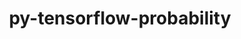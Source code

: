 ---
title: "py-tensorflow-probability"
layout: cache
categories: [package, develop]
meta: {"compilers": ["none"], "num_specs": 45, "num_specs_by_stack": {"hep": 9, "ml-linux-aarch64-cpu": 18, "ml-linux-aarch64-cuda": 17, "ml-linux-x86_64-cpu": 18, "ml-linux-x86_64-cuda": 18, "ml-linux-x86_64-rocm": 18, "root": 45}, "oss": ["ubuntu22.04", "ubuntu24.04"], "platforms": ["linux"], "stacks": ["hep", "ml-linux-aarch64-cpu", "ml-linux-aarch64-cuda", "ml-linux-x86_64-cpu", "ml-linux-x86_64-cuda", "ml-linux-x86_64-rocm", "root"], "targets": ["aarch64", "x86_64_v3"], "versions": ["0.24.0", "0.25.0"]}
spec_details: [{"compiler": "none", "hash": "2lfltnka7lxbplmem5heep6u66lsywai", "os": "ubuntu22.04", "platform": "linux", "size": "-", "stacks": ["hep", "root"], "target": "x86_64_v3", "variants": ["build_system=generic", "~jax", "~tf"], "versions": ["0.24.0"]}, {"compiler": "none", "hash": "2rifccdkrmct6pkmcawmgulfq7ixp4qd", "os": "ubuntu24.04", "platform": "linux", "size": "-", "stacks": ["ml-linux-x86_64-cpu", "ml-linux-x86_64-cuda", "ml-linux-x86_64-rocm", "root"], "target": "x86_64_v3", "variants": ["build_system=generic", "~jax", "~tf"], "versions": ["0.25.0"]}, {"compiler": "none", "hash": "2tzalocd227x3gzrbu4owxvxi47yqxsv", "os": "ubuntu24.04", "platform": "linux", "size": "-", "stacks": ["ml-linux-aarch64-cpu", "root"], "target": "aarch64", "variants": ["build_system=generic", "~jax", "~tf"], "versions": ["0.25.0"]}, {"compiler": "none", "hash": "4apnxuegyilcsrx7zsmtr5rsntqs5wa3", "os": "ubuntu24.04", "platform": "linux", "size": "-", "stacks": ["ml-linux-x86_64-cpu", "ml-linux-x86_64-cuda", "ml-linux-x86_64-rocm", "root"], "target": "x86_64_v3", "variants": ["build_system=generic", "~jax", "~tf"], "versions": ["0.25.0"]}, {"compiler": "none", "hash": "4leum6v3lro7oczgb6oeh6wkawyrxcwp", "os": "ubuntu22.04", "platform": "linux", "size": "-", "stacks": ["hep", "root"], "target": "x86_64_v3", "variants": ["build_system=generic", "~jax", "~tf"], "versions": ["0.24.0"]}, {"compiler": "none", "hash": "4q5xjq5vfq7qgl4k6bv4dqdfytlefjnq", "os": "ubuntu24.04", "platform": "linux", "size": "-", "stacks": ["ml-linux-aarch64-cpu", "ml-linux-aarch64-cuda", "root"], "target": "aarch64", "variants": ["build_system=generic", "~jax", "~tf"], "versions": ["0.25.0"]}, {"compiler": "none", "hash": "5gbyc5n3ursobeuth647urkpiqwcuqe2", "os": "ubuntu24.04", "platform": "linux", "size": "-", "stacks": ["ml-linux-aarch64-cpu", "ml-linux-aarch64-cuda", "root"], "target": "aarch64", "variants": ["build_system=generic", "~jax", "~tf"], "versions": ["0.25.0"]}, {"compiler": "none", "hash": "6as5vlcpiektugexiew4yvridfkx2xrl", "os": "ubuntu24.04", "platform": "linux", "size": "-", "stacks": ["ml-linux-aarch64-cpu", "ml-linux-aarch64-cuda", "root"], "target": "aarch64", "variants": ["build_system=generic", "~jax", "~tf"], "versions": ["0.25.0"]}, {"compiler": "none", "hash": "6tnpkqf6yevt752uis3n4cauak3rdt52", "os": "ubuntu22.04", "platform": "linux", "size": "-", "stacks": ["hep", "root"], "target": "x86_64_v3", "variants": ["build_system=generic", "~jax", "~tf"], "versions": ["0.24.0"]}, {"compiler": "none", "hash": "7uzw46exbgtvirxrl5br7lnocecusokm", "os": "ubuntu24.04", "platform": "linux", "size": "-", "stacks": ["ml-linux-x86_64-cpu", "ml-linux-x86_64-cuda", "ml-linux-x86_64-rocm", "root"], "target": "x86_64_v3", "variants": ["build_system=generic", "~jax", "~tf"], "versions": ["0.25.0"]}, {"compiler": "none", "hash": "adpj4wjg6cjzsvkggzxevmsr3psz5tup", "os": "ubuntu24.04", "platform": "linux", "size": "-", "stacks": ["ml-linux-x86_64-cpu", "ml-linux-x86_64-cuda", "ml-linux-x86_64-rocm", "root"], "target": "x86_64_v3", "variants": ["build_system=generic", "~jax", "~tf"], "versions": ["0.25.0"]}, {"compiler": "none", "hash": "awb2iudibx77kdse63b5oqpzxjs3goev", "os": "ubuntu24.04", "platform": "linux", "size": "-", "stacks": ["ml-linux-x86_64-cpu", "ml-linux-x86_64-cuda", "ml-linux-x86_64-rocm", "root"], "target": "x86_64_v3", "variants": ["build_system=generic", "~jax", "~tf"], "versions": ["0.25.0"]}, {"compiler": "none", "hash": "blpydmrioecgrmo3j7msk3riubj26l4w", "os": "ubuntu24.04", "platform": "linux", "size": "-", "stacks": ["ml-linux-aarch64-cpu", "ml-linux-aarch64-cuda", "root"], "target": "aarch64", "variants": ["build_system=generic", "~jax", "~tf"], "versions": ["0.25.0"]}, {"compiler": "none", "hash": "cafehrbnvuzdbrs4zfzas47a7wciibh7", "os": "ubuntu24.04", "platform": "linux", "size": "-", "stacks": ["ml-linux-x86_64-cpu", "ml-linux-x86_64-cuda", "ml-linux-x86_64-rocm", "root"], "target": "x86_64_v3", "variants": ["build_system=generic", "~jax", "~tf"], "versions": ["0.25.0"]}, {"compiler": "none", "hash": "cfrwrq2btuthmpzqap45dg6qed2y6w4o", "os": "ubuntu24.04", "platform": "linux", "size": "-", "stacks": ["ml-linux-x86_64-cpu", "ml-linux-x86_64-cuda", "ml-linux-x86_64-rocm", "root"], "target": "x86_64_v3", "variants": ["build_system=generic", "~jax", "~tf"], "versions": ["0.25.0"]}, {"compiler": "none", "hash": "d6pyc4ac5ugywu3ysqug72xepabinqxn", "os": "ubuntu22.04", "platform": "linux", "size": "-", "stacks": ["hep", "root"], "target": "x86_64_v3", "variants": ["build_system=generic", "~jax", "~tf"], "versions": ["0.24.0"]}, {"compiler": "none", "hash": "dol3277qg2hbkpms4d5xrgmh7tz76kl6", "os": "ubuntu24.04", "platform": "linux", "size": "-", "stacks": ["ml-linux-x86_64-cpu", "ml-linux-x86_64-cuda", "ml-linux-x86_64-rocm", "root"], "target": "x86_64_v3", "variants": ["build_system=generic", "~jax", "~tf"], "versions": ["0.25.0"]}, {"compiler": "none", "hash": "eeyoedxvqpaakmqyzyb52aqlv6jbbiei", "os": "ubuntu24.04", "platform": "linux", "size": "-", "stacks": ["ml-linux-aarch64-cpu", "ml-linux-aarch64-cuda", "root"], "target": "aarch64", "variants": ["build_system=generic", "~jax", "~tf"], "versions": ["0.25.0"]}, {"compiler": "none", "hash": "efmq2qdbtysxjiwe36e7jpa5hty5r2zs", "os": "ubuntu24.04", "platform": "linux", "size": "-", "stacks": ["ml-linux-x86_64-cpu", "ml-linux-x86_64-cuda", "ml-linux-x86_64-rocm", "root"], "target": "x86_64_v3", "variants": ["build_system=generic", "~jax", "~tf"], "versions": ["0.25.0"]}, {"compiler": "none", "hash": "ezppmx3xmvm27qxkxokau33zvy7zfxfu", "os": "ubuntu22.04", "platform": "linux", "size": "-", "stacks": ["hep", "root"], "target": "x86_64_v3", "variants": ["build_system=generic", "~jax", "~tf"], "versions": ["0.24.0"]}, {"compiler": "none", "hash": "fechhpraogzm5fxpv44kgxjzt3jmglas", "os": "ubuntu24.04", "platform": "linux", "size": "-", "stacks": ["ml-linux-x86_64-cpu", "ml-linux-x86_64-cuda", "ml-linux-x86_64-rocm", "root"], "target": "x86_64_v3", "variants": ["build_system=generic", "~jax", "~tf"], "versions": ["0.25.0"]}, {"compiler": "none", "hash": "ha4k66zfdwla2e5a4u2mqb6jwr7ta2e3", "os": "ubuntu24.04", "platform": "linux", "size": "-", "stacks": ["ml-linux-aarch64-cpu", "ml-linux-aarch64-cuda", "root"], "target": "aarch64", "variants": ["build_system=generic", "~jax", "~tf"], "versions": ["0.25.0"]}, {"compiler": "none", "hash": "hing4j6rd3ekaunkpiesymw544tbl6sg", "os": "ubuntu24.04", "platform": "linux", "size": "-", "stacks": ["ml-linux-x86_64-cpu", "ml-linux-x86_64-cuda", "ml-linux-x86_64-rocm", "root"], "target": "x86_64_v3", "variants": ["build_system=generic", "~jax", "~tf"], "versions": ["0.25.0"]}, {"compiler": "none", "hash": "igdshkbptzswqlpjtmdwwgiyo4an2onw", "os": "ubuntu24.04", "platform": "linux", "size": "-", "stacks": ["ml-linux-aarch64-cpu", "ml-linux-aarch64-cuda", "root"], "target": "aarch64", "variants": ["build_system=generic", "~jax", "~tf"], "versions": ["0.25.0"]}, {"compiler": "none", "hash": "kr43t4n77acnvvd2emhduizairjr5pf4", "os": "ubuntu24.04", "platform": "linux", "size": "-", "stacks": ["ml-linux-aarch64-cpu", "ml-linux-aarch64-cuda", "root"], "target": "aarch64", "variants": ["build_system=generic", "~jax", "~tf"], "versions": ["0.25.0"]}, {"compiler": "none", "hash": "myafmu2wqvhi5jcxnqkw7g4ioifamlgw", "os": "ubuntu24.04", "platform": "linux", "size": "-", "stacks": ["ml-linux-aarch64-cpu", "ml-linux-aarch64-cuda", "root"], "target": "aarch64", "variants": ["build_system=generic", "~jax", "~tf"], "versions": ["0.25.0"]}, {"compiler": "none", "hash": "n33uum64vc7jpryqjeb2srvkn5pz7vkf", "os": "ubuntu24.04", "platform": "linux", "size": "-", "stacks": ["ml-linux-x86_64-cpu", "ml-linux-x86_64-cuda", "ml-linux-x86_64-rocm", "root"], "target": "x86_64_v3", "variants": ["build_system=generic", "~jax", "~tf"], "versions": ["0.25.0"]}, {"compiler": "none", "hash": "nznmokq6drsotcp44guqjqoah6pnpxje", "os": "ubuntu24.04", "platform": "linux", "size": "-", "stacks": ["ml-linux-x86_64-cpu", "ml-linux-x86_64-cuda", "ml-linux-x86_64-rocm", "root"], "target": "x86_64_v3", "variants": ["build_system=generic", "~jax", "~tf"], "versions": ["0.25.0"]}, {"compiler": "none", "hash": "roa3kj7obhpggojzzzfow2ls4bbzrpmq", "os": "ubuntu22.04", "platform": "linux", "size": "-", "stacks": ["hep", "root"], "target": "x86_64_v3", "variants": ["build_system=generic", "~jax", "~tf"], "versions": ["0.24.0"]}, {"compiler": "none", "hash": "saqwcdbikr2uynk67dbqpqnpptekh7ke", "os": "ubuntu22.04", "platform": "linux", "size": "-", "stacks": ["hep", "root"], "target": "x86_64_v3", "variants": ["build_system=generic", "~jax", "~tf"], "versions": ["0.24.0"]}, {"compiler": "none", "hash": "sbufnwjt7p6mp3qybz5d6gjtkhpgfgfi", "os": "ubuntu24.04", "platform": "linux", "size": "-", "stacks": ["ml-linux-aarch64-cpu", "ml-linux-aarch64-cuda", "root"], "target": "aarch64", "variants": ["build_system=generic", "~jax", "~tf"], "versions": ["0.25.0"]}, {"compiler": "none", "hash": "tqyuovwui7adggernzsrox74yftwvf77", "os": "ubuntu22.04", "platform": "linux", "size": "-", "stacks": ["hep", "root"], "target": "x86_64_v3", "variants": ["build_system=generic", "~jax", "~tf"], "versions": ["0.24.0"]}, {"compiler": "none", "hash": "un2vfoorpax7vkcckg3o2eg3v2pw25cn", "os": "ubuntu24.04", "platform": "linux", "size": "-", "stacks": ["ml-linux-x86_64-cpu", "ml-linux-x86_64-cuda", "ml-linux-x86_64-rocm", "root"], "target": "x86_64_v3", "variants": ["build_system=generic", "~jax", "~tf"], "versions": ["0.25.0"]}, {"compiler": "none", "hash": "uuxzii3u6bkfj63sj664hlmiuwn3qrvw", "os": "ubuntu22.04", "platform": "linux", "size": "-", "stacks": ["hep", "root"], "target": "x86_64_v3", "variants": ["build_system=generic", "~jax", "~tf"], "versions": ["0.24.0"]}, {"compiler": "none", "hash": "v7d73j3owdfonkgau2vlrppg6paqotwk", "os": "ubuntu24.04", "platform": "linux", "size": "-", "stacks": ["ml-linux-aarch64-cpu", "ml-linux-aarch64-cuda", "root"], "target": "aarch64", "variants": ["build_system=generic", "~jax", "~tf"], "versions": ["0.25.0"]}, {"compiler": "none", "hash": "vbnlv7mmgferfxp4iuzbpam62y7ueoam", "os": "ubuntu24.04", "platform": "linux", "size": "-", "stacks": ["ml-linux-aarch64-cpu", "ml-linux-aarch64-cuda", "root"], "target": "aarch64", "variants": ["build_system=generic", "~jax", "~tf"], "versions": ["0.25.0"]}, {"compiler": "none", "hash": "wckwkfqmasbrtdxou6vep5d5z7qkkt5c", "os": "ubuntu24.04", "platform": "linux", "size": "-", "stacks": ["ml-linux-aarch64-cpu", "ml-linux-aarch64-cuda", "root"], "target": "aarch64", "variants": ["build_system=generic", "~jax", "~tf"], "versions": ["0.25.0"]}, {"compiler": "none", "hash": "wequubirgicvijjsdhktfshofdbggmax", "os": "ubuntu24.04", "platform": "linux", "size": "-", "stacks": ["ml-linux-x86_64-cpu", "ml-linux-x86_64-cuda", "ml-linux-x86_64-rocm", "root"], "target": "x86_64_v3", "variants": ["build_system=generic", "~jax", "~tf"], "versions": ["0.25.0"]}, {"compiler": "none", "hash": "wiotizw5isvuxkxh2ms4dyti3n4uo2wi", "os": "ubuntu24.04", "platform": "linux", "size": "-", "stacks": ["ml-linux-aarch64-cpu", "ml-linux-aarch64-cuda", "root"], "target": "aarch64", "variants": ["build_system=generic", "~jax", "~tf"], "versions": ["0.25.0"]}, {"compiler": "none", "hash": "wq6adesa45tymeeav76nqk6zcpmbvp7q", "os": "ubuntu24.04", "platform": "linux", "size": "-", "stacks": ["ml-linux-x86_64-cpu", "ml-linux-x86_64-cuda", "ml-linux-x86_64-rocm", "root"], "target": "x86_64_v3", "variants": ["build_system=generic", "~jax", "~tf"], "versions": ["0.25.0"]}, {"compiler": "none", "hash": "x2w6eqwh52uoxwdphchjbq5xsryizsfd", "os": "ubuntu24.04", "platform": "linux", "size": "-", "stacks": ["ml-linux-aarch64-cpu", "ml-linux-aarch64-cuda", "root"], "target": "aarch64", "variants": ["build_system=generic", "~jax", "~tf"], "versions": ["0.25.0"]}, {"compiler": "none", "hash": "xaap4zt2grpnq5vnzu3jcx26cme3k7sv", "os": "ubuntu24.04", "platform": "linux", "size": "-", "stacks": ["ml-linux-aarch64-cpu", "ml-linux-aarch64-cuda", "root"], "target": "aarch64", "variants": ["build_system=generic", "~jax", "~tf"], "versions": ["0.25.0"]}, {"compiler": "none", "hash": "xyopk5kze6f335amqvpamij5cc3hrhrh", "os": "ubuntu24.04", "platform": "linux", "size": "-", "stacks": ["ml-linux-aarch64-cpu", "ml-linux-aarch64-cuda", "root"], "target": "aarch64", "variants": ["build_system=generic", "~jax", "~tf"], "versions": ["0.25.0"]}, {"compiler": "none", "hash": "y23k3bf3htzd6qyojd7pkuusf4qrwomq", "os": "ubuntu24.04", "platform": "linux", "size": "-", "stacks": ["ml-linux-x86_64-cpu", "ml-linux-x86_64-cuda", "ml-linux-x86_64-rocm", "root"], "target": "x86_64_v3", "variants": ["build_system=generic", "~jax", "~tf"], "versions": ["0.25.0"]}, {"compiler": "none", "hash": "zzbxfqtelpmkje34re327hf25vwyhnwx", "os": "ubuntu24.04", "platform": "linux", "size": "-", "stacks": ["ml-linux-x86_64-cpu", "ml-linux-x86_64-cuda", "ml-linux-x86_64-rocm", "root"], "target": "x86_64_v3", "variants": ["build_system=generic", "~jax", "~tf"], "versions": ["0.25.0"]}]
---